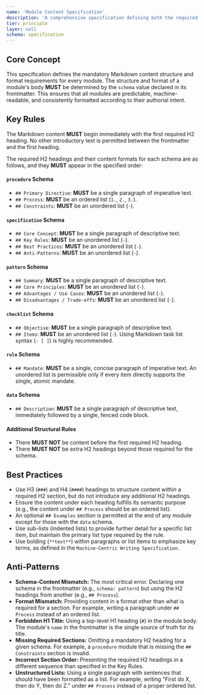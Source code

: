 ```yaml
---
name: 'Module Content Specification'
description: 'A comprehensive specification defining both the required Markdown structure (H2 headings) and content formats for each of the six official module schemas.'
tier: principle
layer: null
schema: specification
---
```


## Core Concept

This specification defines the mandatory Markdown content structure and format requirements for every module. The structure and format of a module's body **MUST** be determined by the `schema` value declared in its frontmatter. This ensures that all modules are predictable, machine-readable, and consistently formatted according to their authorial intent.

## Key Rules

The Markdown content **MUST** begin immediately with the first required H2 heading. No other introductory text is permitted between the frontmatter and the first heading.

The required H2 headings and their content formats for each schema are as follows, and they **MUST** appear in the specified order:

#### `procedure` Schema

- `## Primary Directive`: **MUST** be a single paragraph of imperative text.
- `## Process`: **MUST** be an ordered list (`1.`, `2.`, `3.`).
- `## Constraints`: **MUST** be an unordered list (`-`).

#### `specification` Schema

- `## Core Concept`: **MUST** be a single paragraph of descriptive text.
- `## Key Rules`: **MUST** be an unordered list (`-`).
- `## Best Practices`: **MUST** be an unordered list (`-`).
- `## Anti-Patterns`: **MUST** be an unordered list (`-`).

#### `pattern` Schema

- `## Summary`: **MUST** be a single paragraph of descriptive text.
- `## Core Principles`: **MUST** be an unordered list (`-`).
- `## Advantages / Use Cases`: **MUST** be an unordered list (`-`).
- `## Disadvantages / Trade-offs`: **MUST** be an unordered list (`-`).

#### `checklist` Schema

- `## Objective`: **MUST** be a single paragraph of descriptive text.
- `## Items`: **MUST** be an unordered list (`-`). Using Markdown task list syntax (`- [ ]`) is highly recommended.

#### `rule` Schema

- `## Mandate`: **MUST** be a single, concise paragraph of imperative text. An unordered list is permissible only if every item directly supports the single, atomic mandate.

#### `data` Schema

- `## Description`: **MUST** be a single paragraph of descriptive text, immediately followed by a single, fenced code block.

#### Additional Structural Rules

- There **MUST NOT** be content before the first required H2 heading.
- There **MUST NOT** be extra H2 headings beyond those required for the schema.

## Best Practices

- Use H3 (`###`) and H4 (`####`) headings to structure content _within_ a required H2 section, but do not introduce any additional H2 headings.
- Ensure the content under each heading fulfills its semantic purpose (e.g., the content under `## Process` should be an ordered list).
- An optional `## Examples` section is permitted at the end of any module except for those with the `data` schema.
- Use sub-lists (indented lists) to provide further detail for a specific list item, but maintain the primary list type required by the rule.
- Use bolding (`**text**`) within paragraphs or list items to emphasize key terms, as defined in the `Machine-Centric Writing Specification`.

## Anti-Patterns

- **Schema-Content Mismatch:** The most critical error. Declaring one schema in the frontmatter (e.g., `schema: pattern`) but using the H2 headings from another (e.g., `## Process`).
- **Format Mismatch:** Providing content in a format other than what is required for a section. For example, writing a paragraph under `## Process` instead of an ordered list.
- **Forbidden H1 Title:** Using a top-level H1 heading (`#`) in the module body. The module's `name` in the frontmatter is the single source of truth for its title.
- **Missing Required Sections:** Omitting a mandatory H2 heading for a given schema. For example, a `procedure` module that is missing the `## Constraints` section is invalid.
- **Incorrect Section Order:** Presenting the required H2 headings in a different sequence than specified in the Key Rules.
- **Unstructured Lists:** Using a single paragraph with sentences that should have been formatted as a list. For example, writing "First do X, then do Y, then do Z." under `## Process` instead of a proper ordered list.
